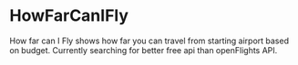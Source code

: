 # HowFarCanIFly
How far can I Fly shows how far you can travel from starting airport based on budget.
Currently searching for better free api than openFlights API.

